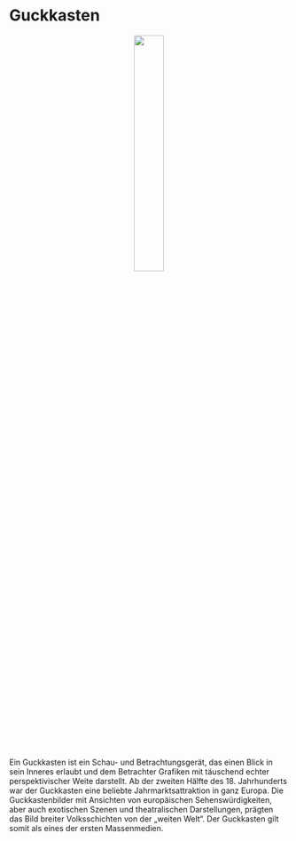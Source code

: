 # Guckkasten

<p align="center">
  <img width=33% height=33% src="https://github.com/vaudev/guckkasten/assets/143530583/b51065f9-1c1f-4042-8c0b-010834e6ae1d">
</p>

Ein Guckkasten ist ein Schau- und Betrachtungsgerät, das einen Blick in sein Inneres erlaubt und dem Betrachter Grafiken mit täuschend echter perspektivischer Weite darstellt. Ab der zweiten Hälfte des 18. Jahrhunderts war der Guckkasten eine beliebte Jahrmarktsattraktion in ganz Europa. Die Guckkastenbilder mit Ansichten von europäischen Sehenswürdigkeiten, aber auch exotischen Szenen und theatralischen Darstellungen, prägten das Bild breiter Volksschichten von der „weiten Welt“. Der Guckkasten gilt somit als eines der ersten Massenmedien.
